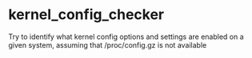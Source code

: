 # kernel_config_checker
Try to identify what kernel config options and settings are enabled on a given system, assuming that /proc/config.gz is not available
